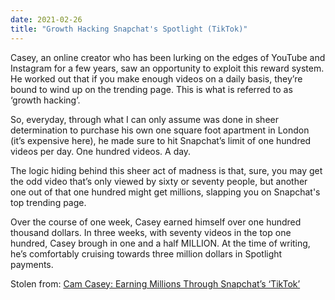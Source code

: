 ```yaml
---
date: 2021-02-26
title: "Growth Hacking Snapchat's Spotlight (TikTok)"
---
```



Casey, an online creator who has been lurking on the edges of YouTube and Instagram for a few years, saw an opportunity to exploit this reward system. He worked out that if you make enough videos on a daily basis, they’re bound to wind up on the trending page. This is what is referred to as ‘growth hacking’.

So, everyday, through what I can only assume was done in sheer determination to purchase his own one square foot apartment in London (it’s expensive here), he made sure to hit Snapchat’s limit of one hundred videos per day. One hundred videos. A day.

The logic hiding behind this sheer act of madness is that, sure, you may get the odd video that’s only viewed by sixty or seventy people, but another one out of that one hundred might get millions, slapping you on Snapchat's top trending page. 

Over the course of one week, Casey earned himself over one hundred thousand dollars. In three weeks, with seventy videos in the top one hundred, Casey brough in one and a half MILLION. At the time of writing, he’s comfortably cruising towards three million dollars in Spotlight payments.


Stolen from: [Cam Casey: Earning Millions Through Snapchat’s ‘TikTok’](https://replayed.co/posts/cam-casey-earning-millions-through-snapchat-s-tiktok)